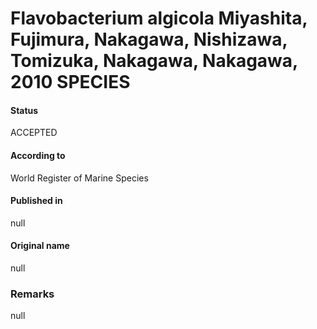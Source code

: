 # Flavobacterium algicola Miyashita, Fujimura, Nakagawa, Nishizawa, Tomizuka, Nakagawa, Nakagawa, 2010 SPECIES

#### Status
ACCEPTED

#### According to
World Register of Marine Species

#### Published in
null

#### Original name
null

### Remarks
null